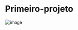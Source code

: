 # Primeiro-projeto
![image](https://user-images.githubusercontent.com/105087256/168344822-e34c4e39-5ac7-4134-bea5-ab6dc894ba03.png)
